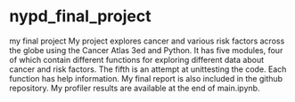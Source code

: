 # nypd_final_project
my final project
My project explores cancer and various risk factors across the globe using the Cancer Atlas 3ed and Python. 
It has five modules, four of which contain different functions for exploring different data about cancer and risk factors.
The fifth is an attempt at unittesting the code.
Each function has help information. 
My final report is also included in the github repository. 
My profiler results are available at the end of main.ipynb. 
